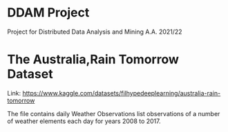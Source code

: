 # DDAM Project

Project for Distributed Data Analysis and Mining A.A. 2021/22

# The Australia,Rain Tomorrow Dataset

Link: https://www.kaggle.com/datasets/filhypedeeplearning/australia-rain-tomorrow

The file contains daily Weather Observations list observations of a number of weather elements each day for years 2008 to 2017.
